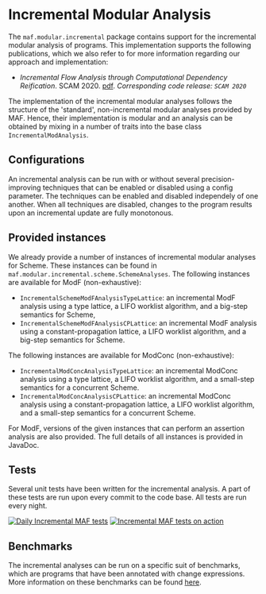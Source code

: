 # Incremental Modular Analysis

The `maf.modular.incremental` package contains support for the incremental modular analysis of programs. This
implementation supports the following publications, which we also refer to for more information regarding our approach
and implementation:

* _Incremental Flow Analysis through Computational Dependency Reification_. SCAM
  2020. [pdf](http://soft.vub.ac.be/Publications/2020/vub-tr-soft-20-12.pdf). _Corresponding code release: `SCAM 2020`_

The implementation of the incremental modular analyses follows the structure of the 'standard', non-incremental modular
analyses provided by MAF. Hence, their implementation is modular and an analysis can be obtained by mixing in a number
of traits into the base class `IncrementalModAnalysis`.

## Configurations

An incremental analysis can be run with or without several precision-improving techniques that can be enabled or disabled
using a config parameter. The techniques can be enabled and disabled independely of one another. When all techniques are
disabled, changes to the program results upon an incremental update are fully monotonous.

## Provided instances

We already provide a number of instances of incremental modular analyses for Scheme. These instances can be found
in `maf.modular.incremental.scheme.SchemeAnalyses`. The following instances are available for ModF (non-exhaustive):

* `IncrementalSchemeModFAnalysisTypeLattice`: an incremental ModF analysis using a type lattice, a LIFO worklist
  algorithm, and a big-step semantics for Scheme,
* `IncrementalSchemeModFAnalysisCPLattice`: an incremental ModF analysis using a constant-propagation lattice, a LIFO
  worklist algorithm, and a big-step semantics for Scheme.

The following instances are available for ModConc (non-exhaustive):

* `IncrementalModConcAnalysisTypeLattice`: an incremental ModConc analysis using a type lattice, a LIFO worklist
  algorithm, and a small-step semantics for a concurrent Scheme.
* `IncrementalModConcAnalysisCPLattice`: an incremental ModConc analysis using a constant-propagation lattice, a LIFO
  worklist algorithm, and a small-step semantics for a concurrent Scheme.

For ModF, versions of the given instances that can perform an assertion analysis are also provided. The full details of
all instances is provided in JavaDoc.

## Tests

Several unit tests have been written for the incremental analysis. A part of these tests are run upon every commit to the code base.
All tests are run every night.

[![Daily Incremental MAF tests](https://github.com/softwarelanguageslab/maf/actions/workflows/dailyTestsIncremental.yml/badge.svg)](https://github.com/softwarelanguageslab/maf/actions/workflows/dailyTestsIncremental.yml)
[![Incremental MAF tests on action](https://github.com/softwarelanguageslab/maf/actions/workflows/testsOnActionIncremental.yml/badge.svg)](https://github.com/softwarelanguageslab/maf/actions/workflows/testsOnActionIncremental.yml)

## Benchmarks

The incremental analyses can be run on a specific suit of benchmarks, which are programs that have been annotated with
change expressions.
More information on these benchmarks can be found [here](../../../../../../../../test/changes/incrementalBenchmarks.md).
